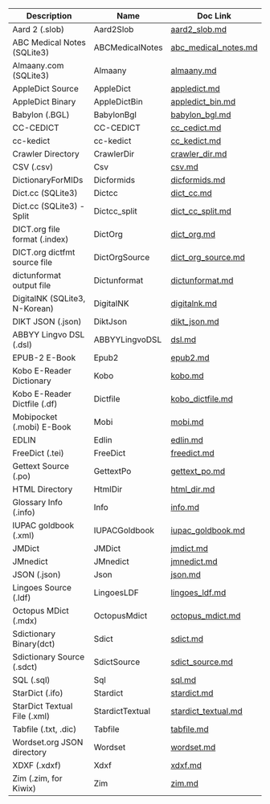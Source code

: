 | Description                   | Name            | Doc Link                                       |
| ----------------------------- | --------------- | ---------------------------------------------- |
| Aard 2 (.slob)                | Aard2Slob       | [aard2_slob.md](./aard2_slob.md)               |
| ABC Medical Notes (SQLite3)   | ABCMedicalNotes | [abc_medical_notes.md](./abc_medical_notes.md) |
| Almaany.com (SQLite3)         | Almaany         | [almaany.md](./almaany.md)                     |
| AppleDict Source              | AppleDict       | [appledict.md](./appledict.md)                 |
| AppleDict Binary              | AppleDictBin    | [appledict_bin.md](./appledict_bin.md)         |
| Babylon (.BGL)                | BabylonBgl      | [babylon_bgl.md](./babylon_bgl.md)             |
| CC-CEDICT                     | CC-CEDICT       | [cc_cedict.md](./cc_cedict.md)                 |
| cc-kedict                     | cc-kedict       | [cc_kedict.md](./cc_kedict.md)                 |
| Crawler Directory             | CrawlerDir      | [crawler_dir.md](./crawler_dir.md)             |
| CSV (.csv)                    | Csv             | [csv.md](./csv.md)                             |
| DictionaryForMIDs             | Dicformids      | [dicformids.md](./dicformids.md)               |
| Dict.cc (SQLite3)             | Dictcc          | [dict_cc.md](./dict_cc.md)                     |
| Dict.cc (SQLite3) - Split     | Dictcc_split    | [dict_cc_split.md](./dict_cc_split.md)         |
| DICT.org file format (.index) | DictOrg         | [dict_org.md](./dict_org.md)                   |
| DICT.org dictfmt source file  | DictOrgSource   | [dict_org_source.md](./dict_org_source.md)     |
| dictunformat output file      | Dictunformat    | [dictunformat.md](./dictunformat.md)           |
| DigitalNK (SQLite3, N-Korean) | DigitalNK       | [digitalnk.md](./digitalnk.md)                 |
| DIKT JSON (.json)             | DiktJson        | [dikt_json.md](./dikt_json.md)                 |
| ABBYY Lingvo DSL (.dsl)       | ABBYYLingvoDSL  | [dsl.md](./dsl.md)                             |
| EPUB-2 E-Book                 | Epub2           | [epub2.md](./epub2.md)                         |
| Kobo E-Reader Dictionary      | Kobo            | [kobo.md](./kobo.md)                           |
| Kobo E-Reader Dictfile (.df)  | Dictfile        | [kobo_dictfile.md](./kobo_dictfile.md)         |
| Mobipocket (.mobi) E-Book     | Mobi            | [mobi.md](./mobi.md)                           |
| EDLIN                         | Edlin           | [edlin.md](./edlin.md)                         |
| FreeDict (.tei)               | FreeDict        | [freedict.md](./freedict.md)                   |
| Gettext Source (.po)          | GettextPo       | [gettext_po.md](./gettext_po.md)               |
| HTML Directory                | HtmlDir         | [html_dir.md](./html_dir.md)                   |
| Glossary Info (.info)         | Info            | [info.md](./info.md)                           |
| IUPAC goldbook (.xml)         | IUPACGoldbook   | [iupac_goldbook.md](./iupac_goldbook.md)       |
| JMDict                        | JMDict          | [jmdict.md](./jmdict.md)                       |
| JMnedict                      | JMnedict        | [jmnedict.md](./jmnedict.md)                   |
| JSON (.json)                  | Json            | [json.md](./json.md)                           |
| Lingoes Source (.ldf)         | LingoesLDF      | [lingoes_ldf.md](./lingoes_ldf.md)             |
| Octopus MDict (.mdx)          | OctopusMdict    | [octopus_mdict.md](./octopus_mdict.md)         |
| Sdictionary Binary(dct)       | Sdict           | [sdict.md](./sdict.md)                         |
| Sdictionary Source (.sdct)    | SdictSource     | [sdict_source.md](./sdict_source.md)           |
| SQL (.sql)                    | Sql             | [sql.md](./sql.md)                             |
| StarDict (.ifo)               | Stardict        | [stardict.md](./stardict.md)                   |
| StarDict Textual File (.xml)  | StardictTextual | [stardict_textual.md](./stardict_textual.md)   |
| Tabfile (.txt, .dic)          | Tabfile         | [tabfile.md](./tabfile.md)                     |
| Wordset.org JSON directory    | Wordset         | [wordset.md](./wordset.md)                     |
| XDXF (.xdxf)                  | Xdxf            | [xdxf.md](./xdxf.md)                           |
| Zim (.zim, for Kiwix)         | Zim             | [zim.md](./zim.md)                             |
